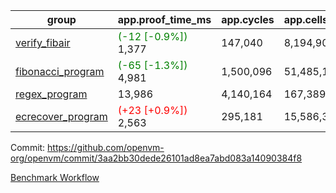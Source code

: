 | group | app.proof_time_ms | app.cycles | app.cells_used | leaf.proof_time_ms | leaf.cycles | leaf.cells_used |
| -- | -- | -- | -- | -- | -- | -- |
| [verify_fibair](https://github.com/openvm-org/openvm/blob/benchmark-results/benchmarks-pr/1414/verify_fibair-3aa2bb30dede26101ad8ea7abd083a14090384f8.md) |<span style='color: green'>(-12 [-0.9%])</span> 1,377 |  147,040 |  8,194,904 |- | - | - |
| [fibonacci_program](https://github.com/openvm-org/openvm/blob/benchmark-results/benchmarks-pr/1414/fibonacci-3aa2bb30dede26101ad8ea7abd083a14090384f8.md) |<span style='color: green'>(-65 [-1.3%])</span> 4,981 |  1,500,096 |  51,485,167 |- | - | - |
| [regex_program](https://github.com/openvm-org/openvm/blob/benchmark-results/benchmarks-pr/1414/regex-3aa2bb30dede26101ad8ea7abd083a14090384f8.md) | 13,986 |  4,140,164 |  167,389,450 |- | - | - |
| [ecrecover_program](https://github.com/openvm-org/openvm/blob/benchmark-results/benchmarks-pr/1414/ecrecover-3aa2bb30dede26101ad8ea7abd083a14090384f8.md) |<span style='color: red'>(+23 [+0.9%])</span> 2,563 |  295,181 |  15,586,346 |- | - | - |


Commit: https://github.com/openvm-org/openvm/commit/3aa2bb30dede26101ad8ea7abd083a14090384f8

[Benchmark Workflow](https://github.com/openvm-org/openvm/actions/runs/13799121581)
